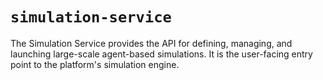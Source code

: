 # `simulation-service`

The Simulation Service provides the API for defining, managing, and launching large-scale agent-based simulations. It is the user-facing entry point to the platform's simulation engine. 